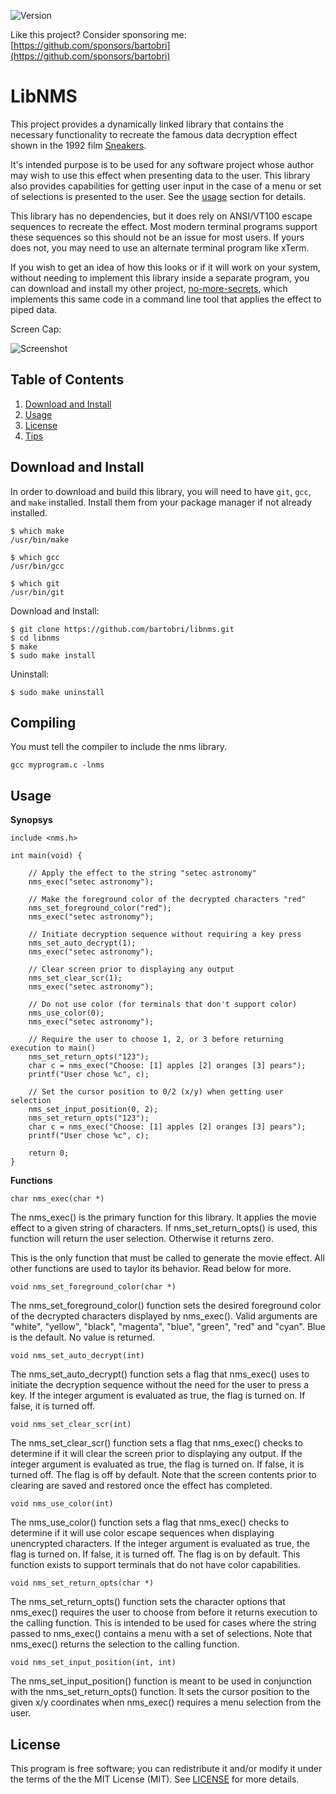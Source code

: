 ![Version](https://img.shields.io/badge/Version-0.1.0-green.svg)

Like this project? Consider sponsoring me: [https://github.com/sponsors/bartobri](https://github.com/sponsors/bartobri)

LibNMS
======

This project provides a dynamically linked library that contains the
necessary functionality to recreate the famous data decryption effect
shown in the 1992 film [Sneakers](https://www.youtube.com/watch?v=F5bAa6gFvLs&t=35).

It's intended purpose is to be used for any software project whose author
may wish to use this effect when presenting data to the user. This library
also provides capabilities for getting user input in the case of a menu
or set of selections is presented to the user. See the [usage](#usage) section
for details.

This library has no dependencies, but it does rely on ANSI/VT100 escape
sequences to recreate the effect. Most modern terminal programs support
these sequences so this should not be an issue for most users. If yours
does not, you may need to use an alternate terminal program like xTerm.

If you wish to get an idea of how this looks or if it will work on your
system, without needing to implement this library inside a separate program,
you can download and install my other project, [no-more-secrets](https://github.com/bartobri/no-more-secrets),
which implements this same code in a command line tool that applies the
effect to piped data.

Screen Cap:

![Screenshot](https://www.brianbarto.info/static/nms/nms.gif)

Table of Contents
-----------------

1. [Download and Install](#download-and-install)
2. [Usage](#usage)
3. [License](#license)
4. [Tips](#tips)

Download and Install
--------------------

In order to download and build this library, you will need to have `git`,
`gcc`, and `make` installed. Install them from your package manager if not
already installed.

```
$ which make
/usr/bin/make

$ which gcc
/usr/bin/gcc

$ which git
/usr/bin/git
```

Download and Install:

```
$ git clone https://github.com/bartobri/libnms.git
$ cd libnms
$ make
$ sudo make install
```

Uninstall:

```
$ sudo make uninstall
```

Compiling
---------

You must tell the compiler to include the nms library.

```
gcc myprogram.c -lnms
```

Usage
-----

**Synopsys**
```
include <nms.h>

int main(void) {

    // Apply the effect to the string "setec astronomy"
    nms_exec("setec astronomy");
    
    // Make the foreground color of the decrypted characters "red"
    nms_set_foreground_color("red");
    nms_exec("setec astronomy");
    
    // Initiate decryption sequence without requiring a key press
    nms_set_auto_decrypt(1);
    nms_exec("setec astronomy");
    
    // Clear screen prior to displaying any output
    nms_set_clear_scr(1);
    nms_exec("setec astronomy");
    
    // Do not use color (for terminals that don't support color)
    nms_use_color(0);
    nms_exec("setec astronomy");
    
    // Require the user to choose 1, 2, or 3 before returning execution to main()
    nms_set_return_opts("123");
    char c = nms_exec("Choose: [1] apples [2] oranges [3] pears");
    printf("User chose %c", c);
    
    // Set the cursor position to 0/2 (x/y) when getting user selection
    nms_set_input_position(0, 2);
    nms_set_return_opts("123");
    char c = nms_exec("Choose: [1] apples [2] oranges [3] pears");
    printf("User chose %c", c);
    
    return 0;
}
```

**Functions**

`char nms_exec(char *)`

The nms_exec() is the primary function for this library. It applies the
movie effect to a given string of characters. If nms_set_return_opts() is
used, this function will return the user selection. Otherwise it returns
zero.

This is the only function that must be called to generate the movie effect.
All other functions are used to taylor its behavior. Read below for more.

`void nms_set_foreground_color(char *)`

The nms_set_foreground_color() function sets the desired foreground color
of the decrypted characters displayed by nms_exec(). Valid arguments are
"white", "yellow", "black", "magenta", "blue", "green", "red" and "cyan".
Blue is the default. No value is returned.

`void nms_set_auto_decrypt(int)`

The nms_set_auto_decrypt() function sets a flag that nms_exec() uses to
initiate the decryption sequence without the need for the user to press a
key. If the integer argument is evaluated as true, the flag is turned on.
If false, it is turned off.

`void nms_set_clear_scr(int)`

The nms_set_clear_scr() function sets a flag that nms_exec() checks to
determine if it will clear the screen prior to displaying any output. If
the integer argument is evaluated as true, the flag is turned on.
If false, it is turned off. The flag is off by default. Note that the
screen contents prior to clearing are saved and restored once the effect
has completed.

`void nms_use_color(int)`

The nms_use_color() function sets a flag that nms_exec() checks to determine
if it will use color escape sequences when displaying unencrypted characters.
If the integer argument is evaluated as true, the flag is turned on.
If false, it is turned off.  The flag is on by default. This function exists
to support terminals that do not have color capabilities.

`void nms_set_return_opts(char *)`

The nms_set_return_opts() function sets the character options that nms_exec()
requires the user to choose from before it returns execution to the calling
function. This is intended to be used for cases where the string passed
to nms_exec() contains a menu with a set of selections. Note that nms_exec()
returns the selection to the calling function.

`void nms_set_input_position(int, int)`

The nms_set_input_position() function is meant to be used in conjunction with
the nms_set_return_opts() function. It sets the cursor position to the given x/y
coordinates when nms_exec() requires a menu selection from the user.

License
-------

This program is free software; you can redistribute it and/or modify it under the terms of the the
MIT License (MIT). See [LICENSE](LICENSE) for more details.

